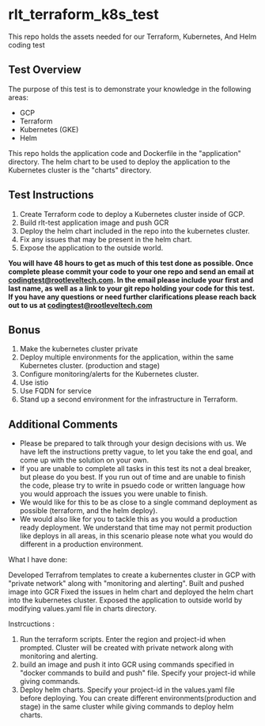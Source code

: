 # rlt_terraform_k8s_test
This repo holds the assets needed for our Terraform, Kubernetes, And Helm coding test

## Test Overview
The purpose of this test is to demonstrate your knowledge in the following areas: 
* GCP
* Terraform
* Kubernetes (GKE)
* Helm

This repo holds the application code and Dockerfile in the "application" directory. The helm chart to be used to deploy the application to the Kubernetes cluster is the "charts" directory. 

## Test Instructions
1) Create Terraform code to deploy a Kubernetes cluster inside of GCP. 
2) Build rlt-test application image and push GCR
3) Deploy the helm chart included in the repo into the kubernetes cluster.  
4) Fix any issues that may be present in the helm chart.
5) Expose the application to the outside world.  

**You will have 48 hours to get as much of this test done as possible. Once complete please commit your code to your one repo and send an email at codingtest@rootleveltech.com. In the email please include your first and last name, as well as a link to your git repo holding your code for this test. If you have any questions or need further clarifications please reach back out to us at codingtest@rootleveltech.com**


## Bonus
1) Make the kubernetes cluster private
2) Deploy multiple environments for the application, within the same Kubernetes cluster. (production and stage)
3) Configure monitoring/alerts for the Kubernetes cluster. 
4) Use istio 
5) Use FQDN for service
6) Stand up a second environment for the infrastructure in Terraform. 

## Additional Comments
* Please be prepared to talk through your design decisions with us. We have left the instructions pretty vague, to let you take the end goal, and come up with the solution on your own. 
* If you are unable to complete all tasks in this test its not a deal breaker, but please do you best. If you run out of time and are unable to finish the code, please try to write in psuedo code or written language how you would approach the issues you were unable to finish.
* We would like for this to be as close to a single command deployment as possible (terraform, and the helm deploy). 
* We would also like for you to tackle this as you would a production ready deployment. We understand that time may not permit production like deploys in all areas, in this scenario please note what you would do different in a production environment.

What I have done:

Developed Terrafrom templates to create a kubernentes cluster in GCP with "private network" along with "monitoring and alerting". 
Built and pushed image into GCR
Fixed the issues in helm chart and deployed the helm chart into the kubernetes cluster. 
Exposed the application to outside world by modifying values.yaml file in charts directory.


Instrcuctions :

1) Run the terraform scripts. Enter the region and project-id when prompted. Cluster will be created with private network along with monitoring and alerting. 
2) build an image and push it into GCR using commands specified in "docker commands to build and push" file. Specify your project-id while giving commands.
3) Deploy helm charts. Specify your project-id in the values.yaml file before deploying. You can create different environments(production and stage) in the same cluster while giving
   commands to deploy helm charts. 





